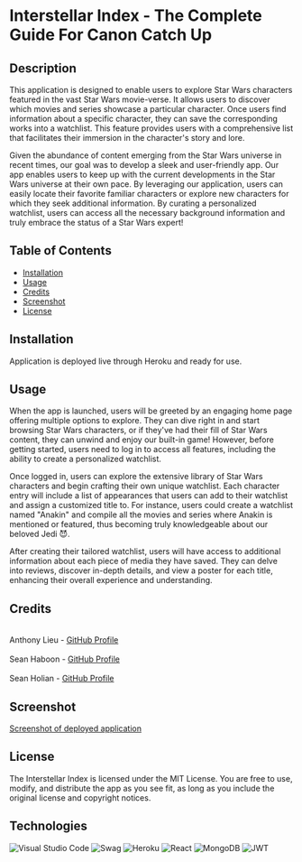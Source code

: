 # Interstellar Index - The Complete Guide For Canon Catch Up

## Description

This application is designed to enable users to explore Star Wars characters featured in the vast Star Wars movie-verse. It allows users to discover which movies and series showcase a particular character. Once users find information about a specific character, they can save the corresponding works into a watchlist. This feature provides users with a comprehensive list that facilitates their immersion in the character's story and lore.

Given the abundance of content emerging from the Star Wars universe in recent times, our goal was to develop a sleek and user-friendly app. Our app enables users to keep up with the current developments in the Star Wars universe at their own pace. By leveraging our application, users can easily locate their favorite familiar characters or explore new characters for which they seek additional information. By curating a personalized watchlist, users can access all the necessary background information and truly embrace the status of a Star Wars expert!

## Table of Contents
- [Installation](#installation)
- [Usage](#usage)
- [Credits](#credits)
- [Screenshot](#screenshot)
- [License](#license)

## Installation
Application is deployed live through Heroku and ready for use.

## Usage
When the app is launched, users will be greeted by an engaging home page offering multiple options to explore. They can dive right in and start browsing Star Wars characters, or if they've had their fill of Star Wars content, they can unwind and enjoy our built-in game! However, before getting started, users need to log in to access all features, including the ability to create a personalized watchlist.

Once logged in, users can explore the extensive library of Star Wars characters and begin crafting their own unique watchlist. Each character entry will include a list of appearances that users can add to their watchlist and assign a customized title to. For instance, users could create a watchlist named "Anakin" and compile all the movies and series where Anakin is mentioned or featured, thus becoming truly knowledgeable about our beloved Jedi 😈.

After creating their tailored watchlist, users will have access to additional information about each piece of media they have saved. They can delve into reviews, discover in-depth details, and view a poster for each title, enhancing their overall experience and understanding.

## Credits
<br>Anthony Lieu - [GitHub Profile](https://github.com/anthonylieu)</br>
<br>Sean Haboon - [GitHub Profile](https://github.com/shaboon)</br>
<br>Sean Holian - [GitHub Profile](https://github.com/seannoway)</br>

## Screenshot
[Screenshot of deployed application](./client/public/interstellar-index.herokuapp.com_.png)


## License
The Interstellar Index is licensed under the MIT License. You are free to use, modify, and distribute the app as you see fit, as long as you include the original license and copyright notices.

## Technologies
![Visual Studio Code](https://img.shields.io/badge/Visual%20Studio%20Code-0078d7.svg?style=for-the-badge&logo=visual-studio-code&logoColor=white)
![Swag](http://ForTheBadge.com/images/badges/built-with-swag.svg)
![Heroku](https://img.shields.io/badge/Heroku-430098?style=for-the-badge&logo=heroku&logoColor=white)
![React](https://img.shields.io/badge/React-20232A?style=for-the-badge&logo=react&logoColor=61DAFB)
![MongoDB](https://img.shields.io/badge/MongoDB-4EA94B?style=for-the-badge&logo=mongodb&logoColor=white)
![JWT](https://img.shields.io/badge/json%20web%20tokens-323330?style=for-the-badge&logo=json-web-tokens&logoColor=pink)




